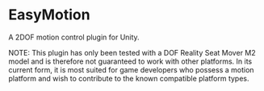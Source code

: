 # EasyMotion
A 2DOF motion control plugin for Unity.

NOTE: This plugin has only been tested with a DOF Reality Seat Mover M2 model and is therefore not 
guaranteed to work with other platforms. In its current form, it is most suited for game developers who 
possess a motion platform and wish to contribute to the known compatible platform types. 
